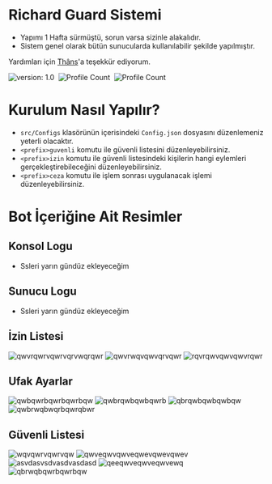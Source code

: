 # Richard Guard Sistemi

- Yapımı 1 Hafta sürmüştü, sorun varsa sizinle alakalıdır. 
- Sistem genel olarak bütün sunucularda kullanılabilir şekilde yapılmıştır.

Yardımları için [Thâns](https://github.com/ThansEX)'a teşekkür ediyorum.

![version: 1.0](https://img.shields.io/badge/Version-1.0-informational&color=yellow)&nbsp;
![Profile Count](https://komarev.com/ghpvc/?username=richardsistemler&color=blue)&nbsp;
![Profile Count](https://komarev.com/ghpvc/?username=richard-guards&label=Project%20visits&color=blueviolet)&nbsp;

# Kurulum Nasıl Yapılır?
- `src/Configs` klasörünün içerisindeki `Config.json` dosyasını düzenlemeniz yeterli olacaktır.
- `<prefix>guvenli` komutu ile güvenli listesini düzenleyebilirsiniz.
- `<prefix>izin` komutu ile güvenli listesindeki kişilerin hangi eylemleri gerçekleştirebileceğini düzenleyebilirsiniz.
- `<prefix>ceza` komutu ile işlem sonrası uygulanacak işlemi düzenleyebilirsiniz.
# Bot İçeriğine Ait Resimler

## Konsol Logu
- Ssleri yarın gündüz ekleyeceğim
## Sunucu Logu
- Ssleri yarın gündüz ekleyeceğim
## İzin Listesi
![qwvrqwrvqwrvqrvwqrqwr](https://user-images.githubusercontent.com/97298322/150674461-1a7d4b41-b5b5-47d6-8b4f-f3e968aa599a.PNG)
![qwvrwqvqwvqrvqwr](https://user-images.githubusercontent.com/97298322/150674462-2f0a0391-62e8-42ec-9cb2-6b2ccbeb9f15.PNG)
![rqvrqwvqwvqwvrqwr](https://user-images.githubusercontent.com/97298322/150674469-ebf44070-d46b-457c-ad09-8c18b479f882.PNG)
## Ufak Ayarlar
![qwbqwrbqwrbqwrbqw](https://user-images.githubusercontent.com/97298322/150676230-9a9e3e3e-c129-4eb0-9d99-33009f78abb2.PNG)
![qwbrqwbqwbqwrb](https://user-images.githubusercontent.com/97298322/150676241-92fc461b-b4af-4f5d-953b-902aeed2e9d1.PNG)
![qbrqwbqwbqwbqw](https://user-images.githubusercontent.com/97298322/150676236-b24b7955-b08e-4178-ae85-115140a3ffae.PNG)
![qwbrwqbwqrbqwrqbwr](https://user-images.githubusercontent.com/97298322/150676239-fe82332c-575a-485f-b218-052bbaafaa36.PNG)
## Güvenli Listesi
![wqvqwrvqwrvqw](https://user-images.githubusercontent.com/97298322/150616975-95c84c2a-9c09-4115-9ca9-1c0dfe5771e9.PNG)
![qwveqwvqwveqwevqwevqwev](https://user-images.githubusercontent.com/97298322/150616965-7a011aa8-ba9f-4fa8-9e57-78df3bc657df.PNG)
![asvdasvsdvasdvasdasd](https://user-images.githubusercontent.com/97298322/150616944-5959a181-879b-4a88-8346-7d3e0a1a585c.PNG)
![qeeqwveqwveqwvewq](https://user-images.githubusercontent.com/97298322/150616953-d76a7d73-a5a9-4b16-9c76-d897eab2e1cd.PNG)
![qbrwqbqwrbqwrbqw](https://user-images.githubusercontent.com/97298322/150616949-78e707f7-1127-4a0b-8967-50c9f2ca1694.PNG)

